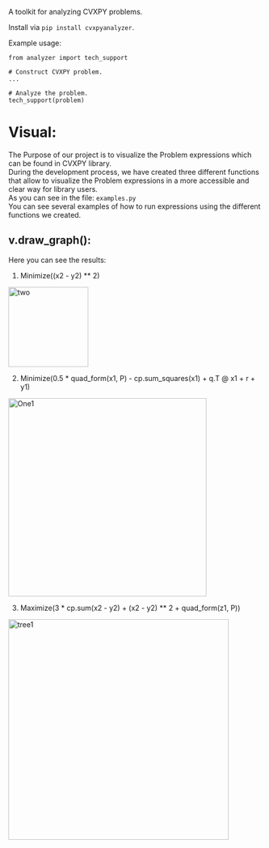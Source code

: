 A toolkit for analyzing CVXPY problems.

Install via ``pip install cvxpyanalyzer``.

Example usage:
```
from analyzer import tech_support

# Construct CVXPY problem.
...

# Analyze the problem.
tech_support(problem)
```


# Visual:
The Purpose of our project is to visualize the Problem expressions which can be found in CVXPY library. <br /> 
During the development process, we have created three different functions that allow to visualize the Problem expressions in a more accessible and clear way for library users. <br />
As you can see in the file:  ``examples.py`` <br />
You can see several examples of how to run expressions using the different functions we created.

## v.draw_graph():


Here you can see the results:

1. Minimize((x2 - y2) ** 2)

<img width="158" alt="two" src="https://user-images.githubusercontent.com/93201414/224012647-01a514f1-dbfc-4aad-97bb-25d76964750f.PNG">

2. Minimize(0.5 * quad_form(x1, P) - cp.sum_squares(x1) + q.T @ x1 + r + y1)

<img width="392" alt="One1" src="https://user-images.githubusercontent.com/93201414/224955840-f8e2bebe-2035-4f0d-81d3-1b2b714bef01.png">

3. Maximize(3 * cp.sum(x2 - y2) + (x2 - y2) ** 2 + quad_form(z1, P))

<img width="436" alt="tree1" src="https://user-images.githubusercontent.com/93201414/224955914-73524744-96e6-49a5-9153-11c7d5eb7219.png">
